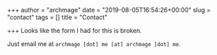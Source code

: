 +++
author = "archmage"
date = "2019-08-05T16:54:26+00:00"
slug = "contact"
tags = []
title = "Contact"

+++
Looks like the form I had for this is broken.

Just email me at `archmage [dot] me [at] archmage [dot] me`.
